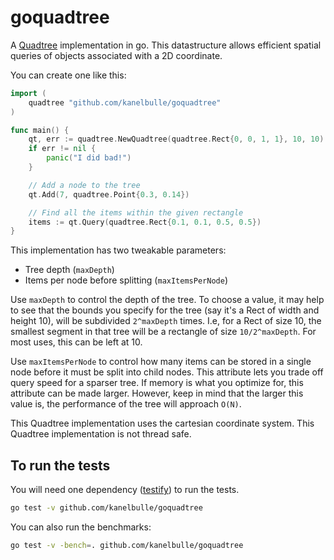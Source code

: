 # goquadtree
A [Quadtree](https://en.wikipedia.org/wiki/Quadtree) implementation in go. This datastructure allows efficient spatial queries of objects associated with a 2D coordinate.

You can create one like this:

```go
import (
    quadtree "github.com/kanelbulle/goquadtree"
)

func main() {
    qt, err := quadtree.NewQuadtree(quadtree.Rect{0, 0, 1, 1}, 10, 10)
    if err != nil {
        panic("I did bad!")
    }

    // Add a node to the tree
    qt.Add(7, quadtree.Point{0.3, 0.14})

    // Find all the items within the given rectangle
    items := qt.Query(quadtree.Rect{0.1, 0.1, 0.5, 0.5})
}
```

This implementation has two tweakable parameters:
* Tree depth (`maxDepth`)
* Items per node before splitting (`maxItemsPerNode`)

Use `maxDepth` to control the depth of the tree. To choose a value, it may help to see that the bounds you specify for the tree (say it's a Rect of width and height 10), will be subdivided `2^maxDepth` times. I.e, for a Rect of size 10, the smallest segment in that tree will be a rectangle of size `10/2^maxDepth`. For most uses, this can be left at 10.

Use `maxItemsPerNode` to control how many items can be stored in a single node before it must be split into child nodes. This attribute lets you trade off query speed for a sparser tree. If memory is what you optimize for, this attribute can be made larger. However, keep in mind that the larger this value is, the performance of the tree will approach `O(N)`.

This Quadtree implementation uses the cartesian coordinate system.
This Quadtree implementation is not thread safe.

## To run the tests

You will need one dependency ([testify](github.com/stretchr/testify/assert)) to run the tests.

```bash
go test -v github.com/kanelbulle/goquadtree
```

You can also run the benchmarks:

```bash
go test -v -bench=. github.com/kanelbulle/goquadtree
```
